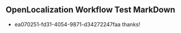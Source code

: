 ## OpenLocalization Workflow Test MarkDown
* ea070251-fd31-4054-9871-d34272247faa thanks!

<!--HONumber=Jul16_HO5-->


